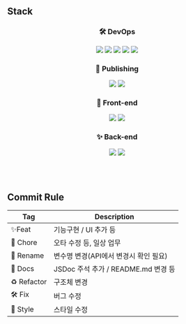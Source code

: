 ## Stack

<div align="center">
<h3>🛠️ DevOps</h3>
<img src="https://img.shields.io/badge/Figma-F24E1E?style=flat-square&logo=Figma&logoColor=white"/>
<img src="https://img.shields.io/badge/Github-181717?style=flat-square&logo=Github&logoColor=white"/>
<img src="https://img.shields.io/badge/postman-FF6C37?style=flat-square&logo=postman&logoColor=white"/>
<img src="https://img.shields.io/badge/heroku-430098?style=flat-square&logo=heroku&logoColor=white"/>
<img src="https://img.shields.io/badge/netlify-00C7B7?style=flat-square&logo=netlify&logoColor=white"/>
</div>
<div align="center">
<h3>🎨 Publishing</h3>
<img src="https://img.shields.io/badge/html5-E34F26?style=flat-square&logo=html5&logoColor=white"/>
<img src="https://img.shields.io/badge/css3-1572B6?style=flat-square&logo=css3&logoColor=white"/>
</div>
<div align="center">
<h3>🙈 Front-end</h3>
<img src="https://img.shields.io/badge/react-61DAFB?style=flat-square&logo=react&logoColor=white"/>
<img src="https://img.shields.io/badge/javascript-F7DF1E?style=flat-square&logo=javascript&logoColor=white"/>
</div>
<div align="center">
<h3>✨ Back-end</h3>
<img src="https://img.shields.io/badge/firebase-FFCA28?style=flat-square&logo=firebase&logoColor=white"/>
<img src="https://img.shields.io/badge/node.js-339933?style=flat-square&logo=nodedotjs&logoColor=white"/>
</div>

<br/>
<br/>
<br/>

## Commit Rule

| Tag         | Description                           |
| ----------- | ------------------------------------- |
| ✨Feat      | 기능구현 / UI 추가 등                 |
| 🙈 Chore    | 오타 수정 등, 일상 업무               |
| 🚚 Rename   | 변수명 변경(API에서 변경시 확인 필요) |
| 📝 Docs     | JSDoc 주석 추가 / README.md 변경 등   |
| ♻️ Refactor | 구조체 변경                           |
| 🛠️ Fix      | 버그 수정                             |
| 🎨 Style    | 스타일 수정                           |
